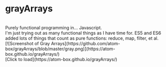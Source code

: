 
# grayArrays
<br>
Purely functional programming in... Javascript. <br> 
I'm just trying out as many functional things as I have time for.  ES5 and ES6 added lots of things that count as pure functions: reduce, map, filter, et al. <br>
[![Screenshot of Gray Arrays](https://github.com/atom-box/grayArrays/blob/master/gray.png)](https://atom-box.github.io/grayArrays/)<br> 
[Click to load](https://atom-box.github.io/grayArrays/)<br>
